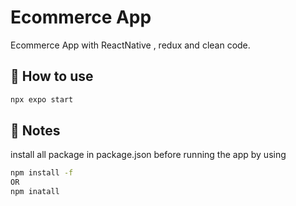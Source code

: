 # Ecommerce App

Ecommerce App with ReactNative , redux  and clean code.

## 🚀 How to use

```sh
npx expo start
```

## 📝 Notes
install all package in package.json before running the app by using
```sh
npm install -f
OR
npm inatall
```

